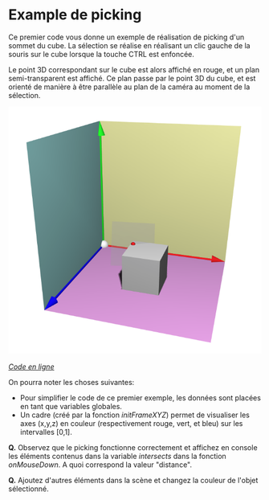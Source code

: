 # Example de picking

Ce premier code vous donne un exemple de réalisation de picking d'un sommet du cube. La sélection se réalise en réalisant un clic gauche de la souris sur le cube lorsque la touche CTRL est enfoncée.

Le point 3D correspondant sur le cube est alors affiché en rouge, et un plan semi-transparent est affiché. Ce plan passe par le point 3D du cube, et est orienté de manière à être parallèle au plan de la caméra au moment de la sélection.

![Resultat](pictures/resultat.png)

[_Code en ligne_](https://htmlpreview.github.io/?https://github.com/drohmer/INF473F/blob/master/seance_02/05_picking/a_picking_simple/src/index.html)


On pourra noter les choses suivantes:
* Pour simplifier le code de ce premier exemple, les données sont placées en tant que variables globales.
* Un cadre (créé par la fonction _initFrameXYZ_) permet de visualiser les axes (x,y,z) en couleur (respectivement rouge, vert, et bleu) sur les intervalles [0,1].

__Q.__ Observez que le picking fonctionne correctement et affichez en console les éléments contenus dans la variable _intersects_ dans la fonction _onMouseDown_. A quoi correspond la valeur "distance".

__Q.__ Ajoutez d'autres éléments dans la scène et changez la couleur de l'objet sélectionné.
